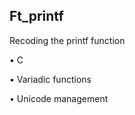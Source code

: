<h2>Ft_printf</h2>
<p>Recoding the printf function</p>
<p>• C</p>
<p>• Variadic functions</p>
<p>• Unicode management</p>
